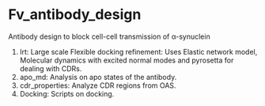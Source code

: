 # Fv_antibody_design
Antibody design to block cell-cell transmission of α-synuclein 
1. lrt: Large scale Flexible docking refinement: Uses Elastic network model, Molecular dynamics with excited normal modes and pyrosetta for dealing with CDRs.
2. apo_md: Analysis on apo states of the antibody.
3. cdr_properties: Analyze CDR regions from OAS.
4. Docking: Scripts on docking.
